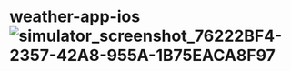 # weather-app-ios![simulator_screenshot_76222BF4-2357-42A8-955A-1B75EACA8F97](https://user-images.githubusercontent.com/18509484/196024035-31c18319-4bb4-426f-9153-261876c85653.png)
